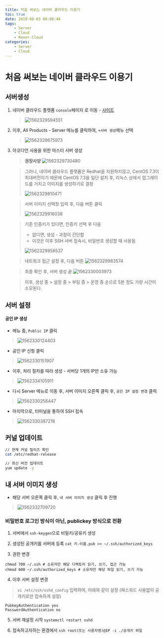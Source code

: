 ```yaml
---
title: 처음 써보는 네이버 클라우드 이용기
toc: true
date: 2019-08-03 08:00:48
tags:
    - Server
    - Cloud
    - Naver-Cloud
categories:
    - Server
    - Cloud
---
```


# 처음 써보는 네이버 클라우드 이용기

## 서버생성

1. 네이버 클라우드 플랫폼 `console`페이지 로 이동 - [사이트](https://www.ncloud.com/)

   > ![1562329594551](https://user-images.githubusercontent.com/26294469/60750485-475abe80-9fe4-11e9-8120-16ab24087254.png)

2. 이후, All Products - Server 메뉴를 클릭하여, `+서버 생성`메뉴 선택

   > ![1562329675973](https://user-images.githubusercontent.com/26294469/60750487-475abe80-9fe4-11e9-8655-ecbcb2ab4081.png)

3. 아코디언 사용을 위한 마스터 서버 생성

   > **권장사양**
   > ![1562329730480](https://user-images.githubusercontent.com/26294469/60750488-475abe80-9fe4-11e9-8fce-632d7af65597.png)

   > 그러나, 네이버 클라우드 플랫폼은 Redhat을 지원하지않고, CentOS 7.3이 최대버전이기 때문에 CentOS 7.3을 일단 설치 후, 리눅스 상에서 업그레이드를 거치고 이미지를 생성하기로 결정
   >
   > ![1562329810471](https://user-images.githubusercontent.com/26294469/60750490-47f35500-9fe4-11e9-9a6c-5cf79b148187.png)

   > 서버 이미지 선택창 입력 후, 다음 버튼 클릭
   >
   > ![1562329916038](https://user-images.githubusercontent.com/26294469/60750491-47f35500-9fe4-11e9-8b8f-8620bf3458b3.png)

   > 기존 인증키가 있다면, 인증키 선택 후 다음
   >
   > - 없다면, 생성 - 과정이 간단함
   > - 이것은 이후 SSH 서버 접속시, 비밀번호 생성할 때 사용됨
   >
   > ![1562329956537](https://user-images.githubusercontent.com/26294469/60750493-488beb80-9fe4-11e9-94c5-dee5718f554b.png)

   > 네트워크 접근 설정 후, 다음 버튼
   > ![1562329983574](https://user-images.githubusercontent.com/26294469/60750494-488beb80-9fe4-11e9-896e-9ec1f27b61aa.png)

   > 최종 확인 후, 서버 생성 끝
   > ![1562330003973](https://user-images.githubusercontent.com/26294469/60750495-488beb80-9fe4-11e9-80df-2a46f898105c.png)

   > 이후, 생성 중 > 설정 중 > 부팅 중 > 운영 중 순으로 5분 정도 가량 시간이 소모된다.

## 서버 설정

#### 공인 IP 생성

- 메뉴 중, `Public IP` 클릭
> ![1562330124403](https://user-images.githubusercontent.com/26294469/60750498-49248200-9fe4-11e9-8184-07c560b1679e.png)

- 공인 IP 신청 클릭
> ![1562330151907](https://user-images.githubusercontent.com/26294469/60750500-49bd1880-9fe4-11e9-944b-0b84e0c44cb7.png)

- 이후, 처리 절차를 따라 생성 - 서버당 1개의 IP만 소유 가능
> ![1562334105911](https://user-images.githubusercontent.com/26294469/60750505-4a55af00-9fe4-11e9-9f0c-82837c6fc358.png)

- 다시 Server 메뉴로 이동 후, 서버 이미지 오른쪽 클릭 후, `공인 IP 설정 변경` 클릭
> ![1562330256447](https://user-images.githubusercontent.com/26294469/60750501-49bd1880-9fe4-11e9-8079-12d5db887be3.png)

- 마지막으로, 터미널을 통하여 SSH 접속
> ![1562330387218](https://user-images.githubusercontent.com/26294469/60750503-49bd1880-9fe4-11e9-9558-3389da88e70f.png)

## 커널 업데이트

```bash
// 현재 커널 릴리즈 확인
cat /etc/redhat-release

// 최신 버전 업데이트
yum update -y
```

## 내 서버 이미지 생성

- 해당 서버 오른쪽 클릭 후, `내 서버 이미지 생성` 클릭 후 진행
> ![1562332709720](https://user-images.githubusercontent.com/26294469/60750504-49bd1880-9fe4-11e9-933c-d80204b55fef.png)

### 비밀번호 로그인 방식이 아닌, publickey 방식으로 전환

1. 서버에서 `ssh-keygen`으로 비밀키/공유키 생성

2. 생성된 공개키를 서버에 등록 `cat 키-이름.pub >> ~/.ssh/authorized_keys`

3. 권한 변경
```
chmod 700 ~/.ssh # 소유자만 해당 디렉토리 읽기, 쓰기, 접근 가능
chmod 600 ~/.ssh/authorized_keys # 소유자만 해당 파일 읽기, 쓰기 가능
```

4. 이후 서버 설정 변경
> `vi /etc/ssh/sshd_config` 입력하여, 아래와 같이 설정 (패스워드 사용없이 공개키로만 접속하게 설정)
```
PubkeyAuthentication yes
PasswordAuthentication no
```

5. 서버 재설정 시작
`systemctl restart sshd`

6. 접속하고자하는 환경에서 `ssh root(또는 사용자명)@IP -i ./공개키 파일`
